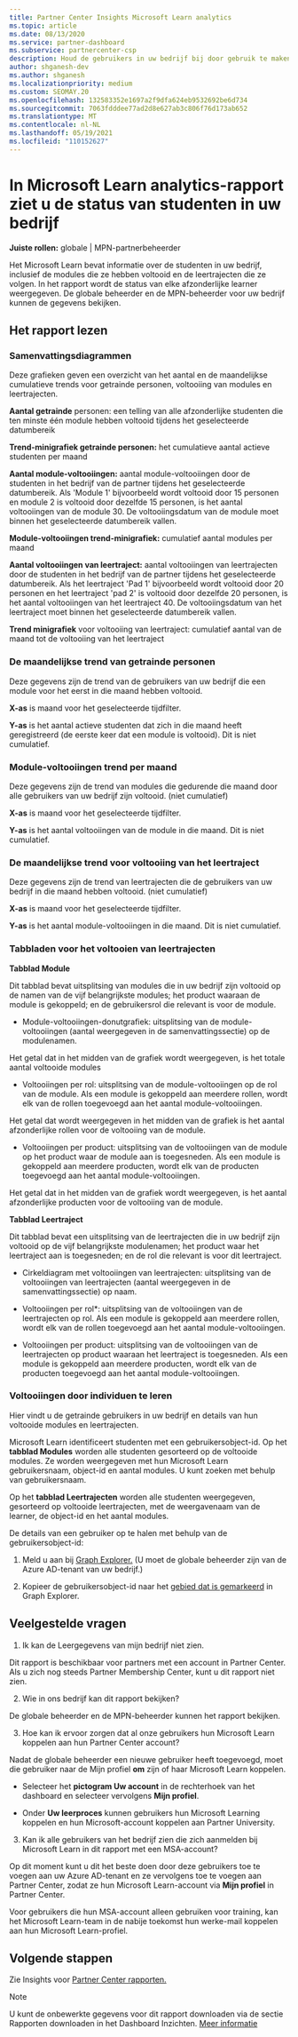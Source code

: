 ```yaml
---
title: Partner Center Insights Microsoft Learn analytics
ms.topic: article
ms.date: 08/13/2020
ms.service: partner-dashboard
ms.subservice: partnercenter-csp
description: Houd de gebruikers in uw bedrijf bij door gebruik te maken van gegevens over afzonderlijke training, voltooide modules, voltooide leertrajecten en meer.
author: shganesh-dev
ms.author: shganesh
ms.localizationpriority: medium
ms.custom: SEOMAY.20
ms.openlocfilehash: 132583352e1697a2f9dfa624eb9532692be6d734
ms.sourcegitcommit: 7063fdddee77ad2d8e627ab3c806f76d173ab652
ms.translationtype: MT
ms.contentlocale: nl-NL
ms.lasthandoff: 05/19/2021
ms.locfileid: "110152627"
---
```

# <a name="the-microsoft-learn-analytics-report-shows-the-status-of-learners-in-your-company"></a>In Microsoft Learn analytics-rapport ziet u de status van studenten in uw bedrijf

**Juiste rollen:** globale | MPN-partnerbeheerder

Het Microsoft Learn bevat informatie over de studenten in uw bedrijf, inclusief de modules die ze hebben voltooid en de leertrajecten die ze volgen. In het rapport wordt de status van elke afzonderlijke learner weergegeven. De globale beheerder en de MPN-beheerder voor uw bedrijf kunnen de gegevens bekijken.

## <a name="how-to-read-the-report"></a>Het rapport lezen

### <a name="summary-charts"></a>Samenvattingsdiagrammen

Deze grafieken geven een overzicht van het aantal en de maandelijkse cumulatieve trends voor getrainde personen, voltooiing van modules en leertrajecten.


**Aantal getrainde** personen: een telling van alle afzonderlijke studenten die ten minste één module hebben voltooid tijdens het geselecteerde datumbereik 

**Trend-minigrafiek getrainde personen:** het cumulatieve aantal actieve studenten per maand 

**Aantal module-voltooiingen:** aantal module-voltooiingen door de studenten in het bedrijf van de partner tijdens het geselecteerde datumbereik.
Als 'Module 1' bijvoorbeeld wordt voltooid door 15 personen en module 2 is voltooid door dezelfde 15 personen, is het aantal voltooiingen van de module 30. De voltooiingsdatum van de module moet binnen het geselecteerde datumbereik vallen.

**Module-voltooiingen trend-minigrafiek:** cumulatief aantal modules per maand 

**Aantal voltooiingen van leertraject:** aantal voltooiingen van leertrajecten door de studenten in het bedrijf van de partner tijdens het geselecteerde datumbereik.
Als het leertraject 'Pad 1' bijvoorbeeld wordt voltooid door 20 personen en het leertraject 'pad 2' is voltooid door dezelfde 20 personen, is het aantal voltooiingen van het leertraject 40. De voltooiingsdatum van het leertraject moet binnen het geselecteerde datumbereik vallen.

**Trend minigrafiek** voor voltooiing van leertraject: cumulatief aantal van de maand tot de voltooiing van het leertraject 

### <a name="trained-individuals-monthly-trend"></a>De maandelijkse trend van getrainde personen

Deze gegevens zijn de trend van de gebruikers van uw bedrijf die een module voor het eerst in die maand hebben voltooid. 

**X-as** is maand voor het geselecteerde tijdfilter. 

**Y-as** is het aantal actieve studenten dat zich in die maand heeft geregistreerd (de eerste keer dat een module is voltooid). Dit is niet cumulatief.

### <a name="module-completions-monthly-trend"></a>Module-voltooiingen trend per maand

Deze gegevens zijn de trend van modules die gedurende die maand door alle gebruikers van uw bedrijf zijn voltooid. (niet cumulatief) 

**X-as** is maand voor het geselecteerde tijdfilter. 

**Y-as** is het aantal voltooiingen van de module in die maand. Dit is niet cumulatief.

### <a name="learning-path-completions-monthly-trend"></a>De maandelijkse trend voor voltooiing van het leertraject

Deze gegevens zijn de trend van leertrajecten die de gebruikers van uw bedrijf in die maand hebben voltooid. (niet cumulatief) 

**X-as** is maand voor het geselecteerde tijdfilter. 

**Y-as** is het aantal module-voltooiingen in die maand. Dit is niet cumulatief.

### <a name="learning-path-completion-tabs"></a>Tabbladen voor het voltooien van leertrajecten 

**Tabblad Module**

Dit tabblad bevat uitsplitsing van modules die in uw bedrijf zijn voltooid op de namen van de vijf belangrijkste modules; het product waaraan de module is gekoppeld; en de gebruikersrol die relevant is voor de module.  

- Module-voltooiingen-donutgrafiek: uitsplitsing van de module-voltooiingen (aantal weergegeven in de samenvattingssectie) op de modulenamen.

Het getal dat in het midden van de grafiek wordt weergegeven, is het totale aantal voltooide modules

- Voltooiingen per rol: uitsplitsing van de module-voltooiingen op de rol van de module. Als een module is gekoppeld aan meerdere rollen, wordt elk van de rollen toegevoegd aan het aantal module-voltooiingen.

Het getal dat wordt weergegeven in het midden van de grafiek is het aantal afzonderlijke rollen voor de voltooiing van de module. 

- Voltooiingen per product: uitsplitsing van de voltooiingen van de module op het product waar de module aan is toegesneden. Als een module is gekoppeld aan meerdere producten, wordt elk van de producten toegevoegd aan het aantal module-voltooiingen.    

Het getal dat in het midden van de grafiek wordt weergegeven, is het aantal afzonderlijke producten voor de voltooiing van de module.  

**Tabblad Leertraject**   

Dit tabblad bevat een uitsplitsing van de leertrajecten die in uw bedrijf zijn voltooid op de vijf belangrijkste modulenamen; het product waar het leertraject aan is toegesneden; en de rol die relevant is voor dit leertraject.  

- Cirkeldiagram met voltooiingen van leertrajecten: uitsplitsing van de voltooiingen van leertrajecten (aantal weergegeven in de samenvattingssectie) op naam.

- Voltooiingen per rol*: uitsplitsing van de voltooiingen van de leertrajecten op rol. Als een module is gekoppeld aan meerdere rollen, wordt elk van de rollen toegevoegd aan het aantal module-voltooiingen.

- Voltooiingen per product: uitsplitsing van de voltooiingen van de leertrajecten op product waaraan het leertraject is toegesneden. Als een module is gekoppeld aan meerdere producten, wordt elk van de producten toegevoegd aan het aantal module-voltooiingen.

### <a name="completions-by-learning-individuals"></a>Voltooiingen door individuen te leren

Hier vindt u de getrainde gebruikers in uw bedrijf en details van hun voltooide modules en leertrajecten.

Microsoft Learn identificeert studenten met een gebruikersobject-id. Op het **tabblad Modules** worden alle studenten gesorteerd op de voltooide modules. Ze worden weergegeven met hun Microsoft Learn gebruikersnaam, object-id en aantal modules. U kunt zoeken met behulp van gebruikersnaam. 

Op het **tabblad Leertrajecten** worden alle studenten weergegeven, gesorteerd op voltooide leertrajecten, met de weergavenaam van de learner, de object-id en het aantal modules.

De details van een gebruiker op te halen met behulp van de gebruikersobject-id: 

1. Meld u aan bij [Graph Explorer.](https://developer.microsoft.com/graph/graph-explorer ) (U moet de globale beheerder zijn van de Azure AD-tenant van uw bedrijf.)

2. Kopieer de gebruikersobject-id naar het [gebied dat is gemarkeerd](https://graph.microsoft.com/v1.0/users/a9633ad7-c8dc-4587-b119-0bc286b0711f) in Graph Explorer. 

## <a name="faq"></a>Veelgestelde vragen

1. Ik kan de Leergegevens van mijn bedrijf niet zien.

Dit rapport is beschikbaar voor partners met een account in Partner Center. Als u zich nog steeds Partner Membership Center, kunt u dit rapport niet zien.

2.  Wie in ons bedrijf kan dit rapport bekijken? 

De globale beheerder en de MPN-beheerder kunnen het rapport bekijken.

3. Hoe kan ik ervoor zorgen dat al onze gebruikers hun Microsoft Learn koppelen aan hun Partner Center account?

Nadat de globale beheerder een nieuwe gebruiker heeft toegevoegd, moet die gebruiker naar de Mijn profiel **om** zijn of haar Microsoft Learn koppelen.

- Selecteer het **pictogram Uw account** in de rechterhoek van het dashboard en selecteer vervolgens **Mijn profiel**. 

-  Onder **Uw leerproces** kunnen gebruikers hun Microsoft Learning koppelen en hun Microsoft-account koppelen aan Partner University.

3. Kan ik alle gebruikers van het bedrijf zien die zich aanmelden bij Microsoft Learn in dit rapport met een MSA-account?

Op dit moment kunt u dit het beste doen door deze gebruikers toe te voegen aan uw Azure AD-tenant en ze vervolgens toe te voegen aan Partner Center, zodat ze hun Microsoft Learn-account via **Mijn profiel** in Partner Center. 

Voor gebruikers die hun MSA-account alleen gebruiken voor training, kan het Microsoft Learn-team in de nabije toekomst hun werke-mail koppelen aan hun Microsoft Learn-profiel. 

## <a name="next-steps"></a>Volgende stappen

Zie Insights voor [Partner Center rapporten.](partner-center-insights.md)

>[!NOTE] 
> U kunt de onbewerkte gegevens voor dit rapport downloaden via de sectie Rapporten downloaden in het Dashboard Inzichten. [Meer informatie](pci-download-reports.md) 